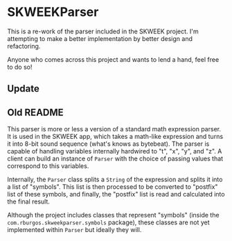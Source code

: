 SKWEEKParser
============

This is a re-work of the parser included in the SKWEEK project. I'm attempting
to make a better implementation by better design and refactoring.

Anyone who comes across this project and wants to lend a hand, feel free to do 
so!

Update
------



Old README
----------

This parser is more or less a version of a standard math expression parser. It 
is used in the SKWEEK app, which takes a math-like expression and turns it into
8-bit sound sequence (what's knows as bytebeat). The parser is capable of 
handling variables internally hardwired to "t", "x", "y", and "z". A client can
build an instance of `Parser` with the choice of passing values that correspond 
to this variables.

Internally, the `Parser` class splits a `String` of the expression and splits 
it into a list of "symbols". This list is then processed to be converted to 
"postfix" list of these symbols, and finally, the "postfix" list is read and 
calculated into the final result.

Although the project includes classes that represent "symbols" (inside the 
`com.rburgos.skweekparser.symbols` package), these classes are not yet 
implemented within `Parser` but ideally they will.
